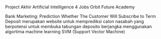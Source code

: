 Project Akhir Artificial Intelligence 4 Jobs Orbit Future Academy

Bank Marketing: Prediction Whether The Customer Will Subscribe to Term Deposit
merupakan website untuk memprediksi calon nasabah yang berpotensi untuk membuka tabungan deposito berjangka menggunakan algortima machine learning SVM (Support Vector Machine)

